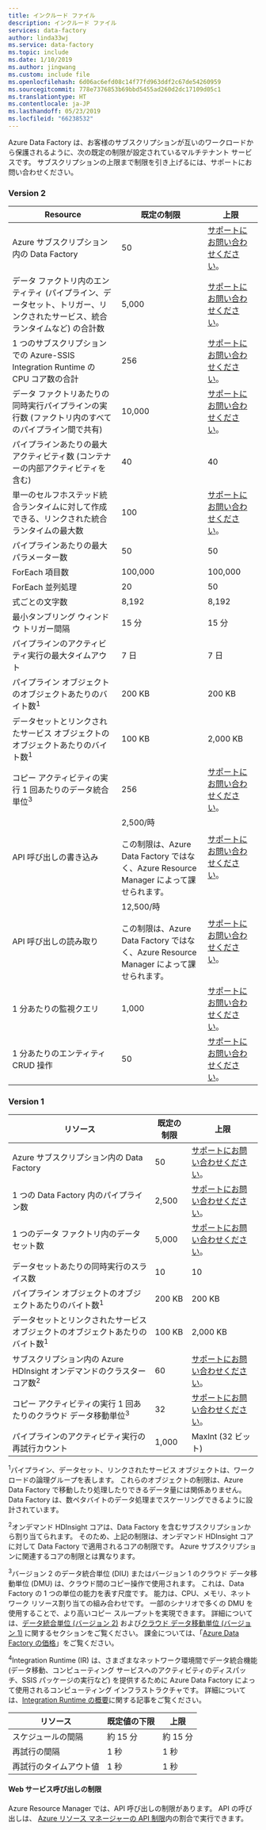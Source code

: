 ```yaml
---
title: インクルード ファイル
description: インクルード ファイル
services: data-factory
author: linda33wj
ms.service: data-factory
ms.topic: include
ms.date: 1/10/2019
ms.author: jingwang
ms.custom: include file
ms.openlocfilehash: 6d06ac6efd08c14f77fd963ddf2c67de54260959
ms.sourcegitcommit: 778e7376853b69bbd5455ad260d2dc17109d05c1
ms.translationtype: HT
ms.contentlocale: ja-JP
ms.lasthandoff: 05/23/2019
ms.locfileid: "66238532"
---
```

Azure Data Factory は、お客様のサブスクリプションが互いのワークロードから保護されるように、次の既定の制限が設定されているマルチテナント サービスです。 サブスクリプションの上限まで制限を引き上げるには、サポートにお問い合わせください。

### <a name="version-2"></a>Version 2

| Resource | 既定の制限 | 上限 |
| -------- | ------------- | ------------- |
| Azure サブスクリプション内の Data Factory | 50 | [サポートにお問い合わせください](https://azure.microsoft.com/blog/2014/06/04/azure-limits-quotas-increase-requests/)。 |
| データ ファクトリ内のエンティティ (パイプライン、データセット、トリガー、リンクされたサービス、統合ランタイムなど) の合計数 | 5,000 | [サポートにお問い合わせください](https://azure.microsoft.com/blog/2014/06/04/azure-limits-quotas-increase-requests/)。 |
| 1 つのサブスクリプションでの Azure-SSIS Integration Runtime の CPU コア数の合計 | 256 | [サポートにお問い合わせください](https://azure.microsoft.com/blog/2014/06/04/azure-limits-quotas-increase-requests/)。 |
| データ ファクトリあたりの同時実行パイプラインの実行数 (ファクトリ内のすべてのパイプライン間で共有) | 10,000  | [サポートにお問い合わせください](https://azure.microsoft.com/blog/2014/06/04/azure-limits-quotas-increase-requests/)。 |
| パイプラインあたりの最大アクティビティ数 (コンテナーの内部アクティビティを含む) | 40 | 40 |
| 単一のセルフホステッド統合ランタイムに対して作成できる、リンクされた統合ランタイムの最大数 | 100 | [サポートにお問い合わせください](https://azure.microsoft.com/blog/2014/06/04/azure-limits-quotas-increase-requests/)。 |
| パイプラインあたりの最大パラメーター数 | 50 | 50 |
| ForEach 項目数 | 100,000 | 100,000 |
| ForEach 並列処理 | 20 | 50 |
| 式ごとの文字数 | 8,192 | 8,192 |
| 最小タンブリング ウィンドウ トリガー間隔 | 15 分 | 15 分 |
| パイプラインのアクティビティ実行の最大タイムアウト | 7 日 | 7 日 |
| パイプライン オブジェクトのオブジェクトあたりのバイト数<sup>1</sup> | 200 KB | 200 KB |
| データセットとリンクされたサービス オブジェクトのオブジェクトあたりのバイト数<sup>1</sup> | 100 KB | 2,000 KB |
| コピー アクティビティの実行 1 回あたりのデータ統合単位<sup>3</sup> | 256 | [サポートにお問い合わせください](https://azure.microsoft.com/blog/2014/06/04/azure-limits-quotas-increase-requests/)。 |
| API 呼び出しの書き込み | 2,500/時<br/><br/> この制限は、Azure Data Factory ではなく、Azure Resource Manager によって課せられます。 | [サポートにお問い合わせください](https://azure.microsoft.com/blog/2014/06/04/azure-limits-quotas-increase-requests/)。 |
| API 呼び出しの読み取り | 12,500/時<br/><br/> この制限は、Azure Data Factory ではなく、Azure Resource Manager によって課せられます。 | [サポートにお問い合わせください](https://azure.microsoft.com/blog/2014/06/04/azure-limits-quotas-increase-requests/)。 |
| 1 分あたりの監視クエリ | 1,000 | [サポートにお問い合わせください](https://azure.microsoft.com/blog/2014/06/04/azure-limits-quotas-increase-requests/)。 |
| 1 分あたりのエンティティ CRUD 操作 | 50 | [サポートにお問い合わせください](https://azure.microsoft.com/blog/2014/06/04/azure-limits-quotas-increase-requests/)。 |


### <a name="version-1"></a>Version 1

| **リソース** | **既定の制限** | **上限** |
| --- | --- | --- |
| Azure サブスクリプション内の Data Factory |50 |[サポートにお問い合わせください](https://azure.microsoft.com/blog/2014/06/04/azure-limits-quotas-increase-requests/)。 |
| 1 つの Data Factory 内のパイプライン数 |2,500 |[サポートにお問い合わせください](https://azure.microsoft.com/blog/2014/06/04/azure-limits-quotas-increase-requests/)。 |
| 1 つのデータ ファクトリ内のデータセット数 |5,000 |[サポートにお問い合わせください](https://azure.microsoft.com/blog/2014/06/04/azure-limits-quotas-increase-requests/)。 |
| データセットあたりの同時実行のスライス数 |10 |10 |
| パイプライン オブジェクトのオブジェクトあたりのバイト数<sup>1</sup> |200 KB |200 KB |
| データセットとリンクされたサービス オブジェクトのオブジェクトあたりのバイト数<sup>1</sup> |100 KB |2,000 KB |
| サブスクリプション内の Azure HDInsight オンデマンドのクラスター コア数<sup>2</sup> |60 |[サポートにお問い合わせください](https://azure.microsoft.com/blog/2014/06/04/azure-limits-quotas-increase-requests/)。 |
| コピー アクティビティの実行 1 回あたりのクラウド データ移動単位<sup>3</sup> |32 |[サポートにお問い合わせください](https://azure.microsoft.com/blog/2014/06/04/azure-limits-quotas-increase-requests/)。 |
| パイプラインのアクティビティ実行の再試行カウント |1,000 |MaxInt (32 ビット) |

<sup>1</sup>パイプライン、データセット、リンクされたサービス オブジェクトは、ワークロードの論理グループを表します。 これらのオブジェクトの制限は、Azure Data Factory で移動したり処理したりできるデータ量には関係ありません。 Data Factory は、数ペタバイトのデータ処理までスケーリングできるように設計されています。

<sup>2</sup>オンデマンド HDInsight コアは、Data Factory を含むサブスクリプションから割り当てられます。 そのため、上記の制限は、オンデマンド HDInsight コアに対して Data Factory で適用されるコアの制限です。 Azure サブスクリプションに関連するコアの制限とは異なります。

<sup>3</sup>バージョン 2 のデータ統合単位 (DIU) またはバージョン 1 のクラウド データ移動単位 (DMU) は、クラウド間のコピー操作で使用されます。 これは、Data Factory の 1 つの単位の能力を表す尺度です。 能力は、CPU、メモリ、ネットワーク リソース割り当ての組み合わせです。 一部のシナリオで多くの DMU を使用することで、より高いコピー スループットを実現できます。 詳細については、[データ統合単位 (バージョン 2)](../articles/data-factory/copy-activity-performance.md#data-integration-units) および[クラウド データ移動単位 (バージョン 1)](../articles/data-factory/v1/data-factory-copy-activity-performance.md#cloud-data-movement-units) に関するセクションをご覧ください。 課金については、「[Azure Data Factory の価格](https://azure.microsoft.com/pricing/details/data-factory/)」をご覧ください。

<sup>4</sup>Integration Runtime (IR) は、さまざまなネットワーク環境間でデータ統合機能 (データ移動、コンピューティング サービスへのアクティビティのディスパッチ、SSIS パッケージの実行など) を提供するために Azure Data Factory によって使用されるコンピューティング インフラストラクチャです。 詳細については、[Integration Runtime の概要](../articles/data-factory/concepts-integration-runtime.md)に関する記事をご覧ください。

| **リソース** | **既定値の下限** | **上限** |
| --- | --- | --- |
| スケジュールの間隔 |約 15 分 |約 15 分 |
| 再試行の間隔 |1 秒 |1 秒 |
| 再試行のタイムアウト値 |1 秒 |1 秒 |

#### <a name="web-service-call-limits"></a>Web サービス呼び出しの制限
Azure Resource Manager では、API 呼び出しの制限があります。 API の呼び出しは、 [Azure リソース マネージャーの API 制限](../articles/azure-subscription-service-limits.md#resource-group-limits)内の割合で実行できます。
